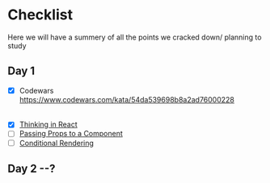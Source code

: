 # Checklist
Here we will have a summery of all the points we cracked down/ planning to study

## Day 1

- [x] Codewars https://www.codewars.com/kata/54da539698b8a2ad76000228
######
- [x] [Thinking in React](https://beta.reactjs.org/learn/thinking-in-react)
- [ ] [Passing Props to a Component](https://beta.reactjs.org/learn/passing-props-to-a-component)
- [ ] [Conditional Rendering](https://beta.reactjs.org/learn/conditional-rendering)

## Day 2 --?
